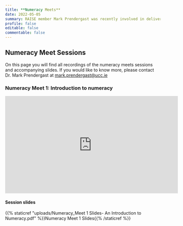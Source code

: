 ```yaml
---
title: **Numeracy Meets**
date: 2022-05-05
summary: RAISE member Mark Prendergast was recently involved in delivering a series of numeracy professional development workshops for adult practitioners. This was part of a project in collaboration with NALA, UCC, UL, NUIG, & TUD. 
profile: false
editable: false
commentable: false
---
```


## Numeracy Meet Sessions
On this page you will find all recordings of the numeracy meets sessions and accompanying slides. If you would like to know more, please contact Dr. Mark Prendergast at mark.prendergast@ucc.ie

### Numeracy Meet 1: Introduction to numeracy
<iframe width="560" height="315" src="https://www.youtube.com/embed/mFyh8DPjbVc?start=31" title="YouTube video player" frameborder="0" allow="accelerometer; autoplay; clipboard-write; encrypted-media; gyroscope; picture-in-picture" allowfullscreen></iframe>

#### Session slides 
{{% staticref "uploads/Numeracy_Meet 1 Slides- An Introduction to Numeracy.pdf" %}}Numeracy Meet 1 Slides{{% /staticref %}}